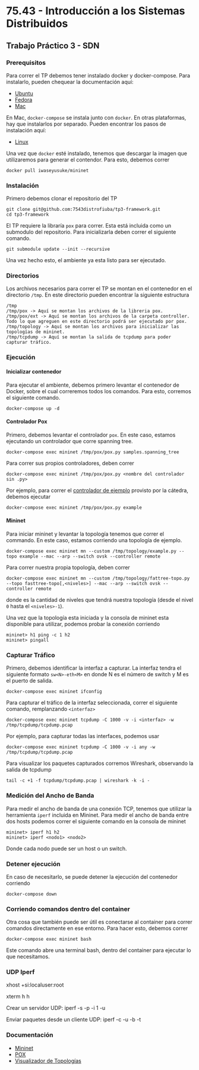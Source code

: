 # 75.43 - Introducción a los Sistemas Distribuidos
## Trabajo Práctico 3 - SDN

### Prerequisitos
Para correr el TP debemos tener instalado docker y docker-compose. Para instalarlo, pueden chequear la documentación aquí:
- [Ubuntu](https://docs.docker.com/install/linux/docker-ce/ubuntu/)
- [Fedora](https://docs.docker.com/install/linux/docker-ce/fedora/)
- [Mac](https://docs.docker.com/docker-for-mac/install/)

En Mac, `docker-compose` se instala junto con `docker`. En otras plataformas, hay que instalarlos por separado. Pueden encontrar los pasos de instalación aquí:
- [Linux](https://docs.docker.com/compose/install/)

Una vez que `docker` esté instalado, tenemos que descargar la imagen que utilizaremos para generar el contendor. Para esto, debemos correr

    docker pull iwaseyusuke/mininet

### Instalación
Primero debemos clonar el repositorio del TP

    git clone git@github.com:7543distrofiuba/tp3-framework.git
    cd tp3-framework

El TP requiere la libraría `pox` para correr. Esta está incluida como un submodulo del repositorio. Para inicializarla deben correr el siguiente comando.

    git submodule update --init --recursive

Una vez hecho esto, el ambiente ya esta listo para ser ejecutado.

### Directorios

Los archivos necesarios para correr el TP se montan en el contenedor en el directorio `/tmp`. En este directorio pueden encontrar la siguiente estructura

    /tmp
    /tmp/pox -> Aquí se montan los archivos de la libreria pox.
    /tmp/pox/ext -> Aquí se montan los archivos de la carpeta controller. Todo lo que agreguen en este directorio podrá ser ejecutado por pox.
    /tmp/topology -> Aquí se montan los archivos para inicializar las topologías de mininet.
    /tmp/tcpdump -> Aquí se montan la salida de tcpdump para poder capturar tráfico.

### Ejecución

#### Inicializar contenedor

Para ejecutar el ambiente, debemos primero levantar el contenedor de Docker, sobre el cual correremos todos los comandos. Para esto, corremos el siguiente comando.

    docker-compose up -d

#### Controlador Pox

Primero, debemos levantar el controlador `pox`. En este caso, estamos ejecutando un controlador que corre spanning tree.

    docker-compose exec mininet /tmp/pox/pox.py samples.spanning_tree

Para correr sus propios controladores, deben correr

    docker-compose exec mininet /tmp/pox/pox.py <nombre del controlador sin .py>

Por ejemplo, para correr el [controlador de ejemplo](controller/example.py) provisto por la cátedra, debemos ejecutar

    docker-compose exec mininet /tmp/pox/pox.py example

#### Mininet

Para iniciar mininet y levantar la topología tenemos que correr el commando. En este caso, estamos corriendo una topología de ejemplo.

    docker-compose exec mininet mn --custom /tmp/topology/example.py --topo example --mac --arp --switch ovsk --controller remote

Para correr nuestra propia topología, deben correr

    docker-compose exec mininet mn --custom /tmp/topology/fattree-topo.py --topo fasttree-topo[,<niveles>] --mac --arp --switch ovsk --controller remote

donde <niveles> es la cantidad de niveles que tendrá nuestra topología (desde el nivel `0` hasta el `<niveles>-1`).

Una vez que la topología esta iniciada y la consola de mininet esta disponible para utilizar, podemos probar la conexión corriendo

    mininet> h1 ping -c 1 h2
    mininet> pingall

### Capturar Tráfico
Primero, debemos identificar la interfaz a capturar. La interfaz tendra el siguiente formato `sw<N>-eth<M>` en donde N es el número de switch y M es el puerto de salida.

    docker-compose exec mininet ifconfig

Para capturar el tráfico de la interfaz seleccionada, correr el siguiente comando, remplanzando `<interfaz>`

    docker-compose exec mininet tcpdump -C 1000 -v -i <interfaz> -w /tmp/tcpdump/tcpdump.pcap

Por ejemplo, para capturar todas las interfaces, podemos usar

    docker-compose exec mininet tcpdump -C 1000 -v -i any -w /tmp/tcpdump/tcpdump.pcap

Para visualizar los paquetes capturados corremos Wireshark, observando la salida de tcpdump

    tail -c +1 -f tcpdump/tcpdump.pcap | wireshark -k -i -

### Medición del Ancho de Banda
Para medir el ancho de banda de una conexión TCP, tenemos que utilizar la herramienta `iperf` incluida en Mininet. Para medir el ancho de banda entre dos hosts podemos correr el siguiente comando en la consola de mininet

    mininet> iperf h1 h2
    mininet> iperf <nodo1> <nodo2>

Donde cada nodo puede ser un host o un switch.

### Detener ejecución
En caso de necesitarlo, se puede detener la ejecución del contenedor corriendo

    docker-compose down

### Corriendo comandos dentro del container
Otra cosa que también puede ser útil es conectarse al container para correr comandos directamente en ese entorno. Para hacer esto, debemos correr

    docker-compose exec mininet bash

Este comando abre una terminal bash, dentro del container para ejecutar lo que necesitamos.

### UDP Iperf
xhost +si:localuser:root

xterm h<x> h<y>

Crear un servidor UDP:
    iperf -s -p <port> -i 1 -u

Enviar paquetes desde un cliente UDP:
    iperf -c <ip> -u -b <bandwidth> -t <time>

### Documentación

- [Mininet](http://mininet.org/walkthrough/)
- [POX](https://noxrepo.github.io/pox-doc/html/)
- [Visualizador de Topologías](http://demo.spear.narmox.com/app/?apiurl=demo#!/mininet)
